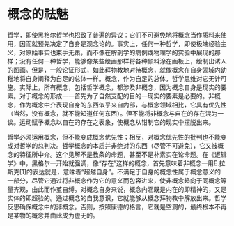 # 概念的祛魅

哲学，即使黑格尔哲学也招致了普遍的异议：它们不可避免地将概念当作质料来使用，因而就预先决定了自身是观念论的。事实上，任何一种哲学，即使极端经验主义，对原始事实也束手无策，而不像在解剖学的病例或物理学的实验中展现的那样；没有任何一种哲学，能够像某些绘画那样将各种颜料涂在画板上，绘制出诱人的图画。但是，一般论证形式，如此拜物教地对待概念，就像概念在自身领域内幼稚地将自身阐释为自足的总体一样。概念，作为自足的总体，哲学思维对它无计可施。实际上，所有概念，包括哲学概念，都涉及非概念，因为概念自身是现实的要素。对于概念的形成一一首先为了自然支配的目的一现实的要素是必要的。非概念，作为概念中介表现自身的东西似乎来自内部，与概念领域相比，它具有优先性（当然，没有概念，就不能知道任何东西）。但不能将非概念与自在的存在混为一谈。运动赋予概念以自在的存在之表象，使概念从钳制它的现实中摆脱出来。



哲学必须运用概念，但不能变成概念优先性；相反，对概念优先性的批判也不能变成对哲学的总判决。哲学概念的本质并非绝对的东西（尽管不可避免），它又被概念的特征所中介。这个见解不是教条的命题，甚至不是朴素实在论命题。在《逻辑学》中，黑格尔一开始就强调，像“存在”这样的概念，首先意味着非概念一用E.拉斯克\[1]的表达就是，意味着“超越自身”。不满足于自身的概念性属于概念意义的一部分，尽管它通过将非概念作为它的意义而包容进来，使非概念趋向于同概念等量齐观，由此而作茧自缚。对概念自身来说，概念内涵既是内在的即精神的，又是实体的即超验的。通过概念的自我意识，它就能够从概念拜物教中解放出来。哲学反思确保概念中的非概念。否则，按照康德的格言，它就是空洞的，最终根本不再是某物的概念并由此成为虚无的。

